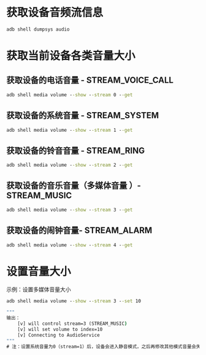 # 获取设备音频流信息
```cmd
adb shell dumpsys audio
```
# 获取当前设备各类音量大小
## 获取设备的电话音量 - STREAM_VOICE_CALL
```cmd
adb shell media volume --show --stream 0 --get
```
## 获取设备的系统音量 - STREAM_SYSTEM
```cmd
adb shell media volume --show --stream 1 --get
```
## 获取设备的铃音音量 - STREAM_RING
```cmd
adb shell media volume --show --stream 2 --get
```
## 获取设备的音乐音量（多媒体音量 ）- STREAM_MUSIC
```cmd
adb shell media volume --show --stream 3 --get
```
## 获取设备的闹钟音量- STREAM_ALARM
```cmd
adb shell media volume --show --stream 4 --get
```

# 设置音量大小
示例：设置多媒体音量大小
```cmd
adb shell media volume --show --stream 3 --set 10

"""
输出：
    [v] will control stream=3 (STREAM_MUSIC)
    [v] will set volume to index=10
    [v] Connecting to AudioService
"""
# 注：设置系统音量为0（stream=1）后，设备会进入静音模式，之后再修改其他模式音量会失败
```


